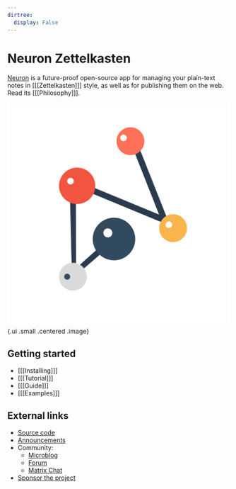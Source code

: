 ```yaml
---
dirtree:
  display: False
---
```

# Neuron Zettelkasten

[Neuron](https://github.com/srid/neuron) is a future-proof open-source app for managing your plain-text notes in [[[Zettelkasten]]] style, as well as for publishing them on the web. Read its [[[Philosophy]]].

![Neuron logo](https://raw.githubusercontent.com/srid/neuron/master/assets/neuron.svg){.ui .small .centered .image}

## Getting started

* [[[Installing]]]
* [[[Tutorial]]]
* [[[Guide]]]
* [[[Examples]]]

## External links

* [Source code](https://github.com/srid/neuron)
* [Announcements](https://www.srid.ca/neuron.html)
* Community:
    * [Microblog](https://gab.com/groups/19445)
    * [Forum](https://github.com/srid/neuron/discussions)
    * [Matrix Chat](https://app.element.io/#/room/#neuron:matrix.org)
* [Sponsor the project](https://github.com/sponsors/srid)
